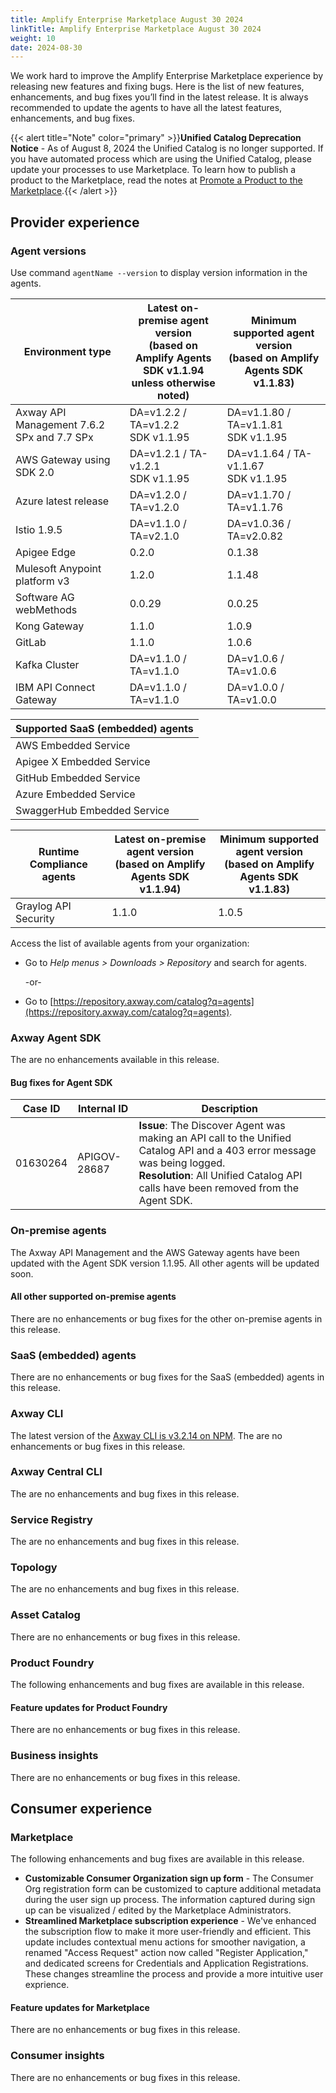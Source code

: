 ```yaml
---
title: Amplify Enterprise Marketplace August 30 2024
linkTitle: Amplify Enterprise Marketplace August 30 2024
weight: 10
date: 2024-08-30
---
```

We work hard to improve the Amplify Enterprise Marketplace experience by releasing new features and fixing bugs. Here is the list of new features, enhancements, and bug fixes you’ll find in the latest release. It is always recommended to update the agents to have all the latest features, enhancements, and bug fixes.

{{< alert title="Note" color="primary" >}}**Unified Catalog Deprecation Notice** - As of August 8, 2024 the Unified Catalog is no longer supported. If you have automated process which are using the Unified Catalog, please update your processes to use Marketplace.  To learn how to publish a product to the Marketplace, read the notes at [Promote a Product to the Marketplace]([https://docs.axway.com/bundle/amplify-central/page/docs/integrate_with_central/cli_central/cli_product_foundry/index.html]).{{< /alert >}}

## Provider experience

### Agent versions

Use command `agentName --version` to display version information in the agents.

| Environment type                        | Latest on-premise agent version <br />(based on Amplify Agents SDK v1.1.94 <br />unless otherwise noted) | Minimum supported agent version <br />(based on Amplify Agents SDK v1.1.83) |
|--------------------------------------------|--------------------------|------------------|
| Axway API Management 7.6.2 SPx and 7.7 SPx | DA=v1.2.2 / TA=v1.2.2 <br /> SDK v1.1.95  | DA=v1.1.80 / TA=v1.1.81 <br /> SDK v1.1.95         |
| AWS Gateway using SDK 2.0                  | DA=v1.2.1 / TA-v1.2.1 <br /> SDK v1.1.95   | DA=v1.1.64 / TA-v1.1.67 <br /> SDK v1.1.95         |
| Azure latest release                       | DA=v1.2.0 / TA=v1.2.0    | DA=v1.1.70 / TA=v1.1.76          |
| Istio 1.9.5                                | DA=v1.1.0 / TA=v2.1.0    | DA=v1.0.36 / TA=v2.0.82          |
| Apigee Edge                                | 0.2.0                    | 0.1.38                           |
| Mulesoft Anypoint platform v3              | 1.2.0                    | 1.1.48                           |
| Software AG webMethods                     | 0.0.29                   | 0.0.25                           |
| Kong Gateway                               | 1.1.0                    | 1.0.9                            |
| GitLab                                     | 1.1.0                    | 1.0.6                            |
| Kafka Cluster                              | DA=v1.1.0 / TA=v1.1.0    | DA=v1.0.6 / TA=v1.0.6            |
| IBM API Connect Gateway                    | DA=v1.1.0 / TA=v1.1.0    | DA=v1.0.0 / TA=v1.0.0            |

| Supported SaaS (embedded) agents           |
|--------------------------------------------|
| AWS Embedded Service                       |
| Apigee X Embedded Service                  |
| GitHub Embedded Service                    |
| Azure Embedded Service                     |
| SwaggerHub Embedded Service                |

| Runtime Compliance agents                  | Latest on-premise agent version <br />(based on Amplify Agents SDK v1.1.94)  | Minimum supported agent version <br />(based on Amplify Agents SDK v1.1.83)  |
|--------------------------------------------|--------------------------|------------------|
| Graylog API Security                       | 1.1.0                   | 1.0.5                           |

Access the list of available agents from your organization:

* Go to *Help menus > Downloads > Repository* and search for agents.

    -or-

* Go to [https://repository.axway.com/catalog?q=agents](https://repository.axway.com/catalog?q=agents).

### Axway Agent SDK

The are no enhancements available in this release.

#### Bug fixes for Agent SDK

| Case ID     | Internal ID  | Description                                       |
|-------------|--------------|---------------------------------------------------|
| 01630264    | APIGOV-28687 | **Issue**: The Discover Agent was making an API call to the Unified Catalog API and a 403 error message was being logged. <br />**Resolution**: All Unified Catalog API calls have been removed from the Agent SDK. |

### On-premise agents

The Axway API Management and the AWS Gateway agents have been updated with the Agent SDK version 1.1.95. All other agents will be updated soon.

#### All other supported on-premise agents

There are no enhancements or bug fixes for the other on-premise agents in this release.

### SaaS (embedded) agents

There are no enhancements or bug fixes for the SaaS (embedded) agents in this release.

### Axway CLI

The latest version of the [Axway CLI is v3.2.14 on NPM](https://www.npmjs.com/package/@axway/axway/v/3.2.14). The are no enhancements or bug fixes in this release.

### Axway Central CLI

The are no enhancements and bug fixes in this release.

### Service Registry

The are no enhancements and bug fixes in this release.

### Topology

The are no enhancements and bug fixes in this release.

### Asset Catalog

There are no enhancements or bug fixes in this release.

### Product Foundry

The following enhancements and bug fixes are available in this release.

#### Feature updates for Product Foundry

There are no enhancements or bug fixes in this release.

### Business insights

There are no enhancements or bug fixes in this release.

## Consumer experience

### Marketplace

The following enhancements and bug fixes are available in this release.

* **Customizable Consumer Organization sign up form** - The Consumer Org registration form can be customized to capture additional metadata during the user sign up process. The information captured during sign up can be visualized / edited by the Marketplace Administrators.
* **Streamlined Marketplace subscription experience** - We've enhanced the subscription flow to make it more user-friendly and efficient. This update includes contextual menu actions for smoother navigation, a renamed "Access Request" action now called "Register Application," and dedicated screens for Credentials and Application Registrations. These changes streamline the process and provide a more intuitive user exprience.

#### Feature updates for Marketplace

There are no enhancements or bug fixes in this release.

### Consumer insights

There are no enhancements or bug fixes in this release.
